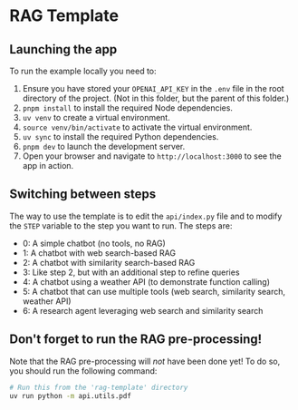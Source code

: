 # RAG Template

## Launching the app

To run the example locally you need to:

1. Ensure you have stored your `OPENAI_API_KEY` in the `.env` file in the root directory of the project. (Not in this folder, but the parent of this folder.)
2. `pnpm install` to install the required Node dependencies.
3. `uv venv` to create a virtual environment.
4. `source venv/bin/activate` to activate the virtual environment.
5. `uv sync` to install the required Python dependencies.
6. `pnpm dev` to launch the development server.
7. Open your browser and navigate to `http://localhost:3000` to see the app in action.

## Switching between steps

The way to use the template is to edit the `api/index.py` file and to modify the
`STEP` variable to the step you want to run. The steps are:

- 0: A simple chatbot (no tools, no RAG)
- 1: A chatbot with web search-based RAG
- 2: A chatbot with similarity search-based RAG
- 3: Like step 2, but with an additional step to refine queries
- 4: A chatbot using a weather API (to demonstrate function calling)
- 5: A chatbot that can use multiple tools (web search, similarity search, weather API)
- 6: A research agent leveraging web search and similarity search

## Don't forget to run the RAG pre-processing!

Note that the RAG pre-processing will _not_ have been done yet! To do so, you should run the  following command:

```bash
# Run this from the 'rag-template' directory
uv run python -m api.utils.pdf
```


